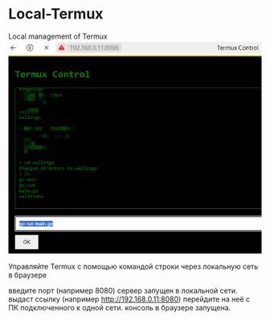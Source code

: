 # Local-Termux
Local management of Termux
![](TermuxControl.png)

Управляйте Termux с помощью командой строки через локальную сеть в браузере

введите порт (например 8080)
сервер запущен в локальной сети.
выдаст ссылку (например http://192.168.0.11:8080)
перейдите на неё с ПК подключенного к одной сети.
консоль в браузере запущена.
